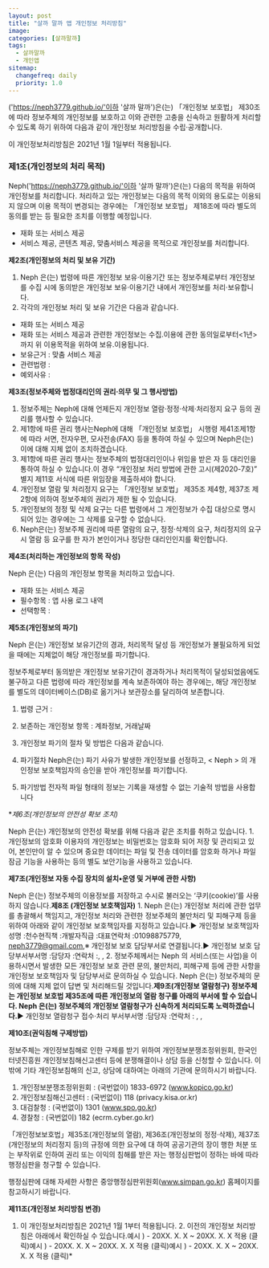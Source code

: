 ```yaml
---
layout: post
title: "살까 말까 앱 개인정보 처리방침"
image:
categories: [살까말까]
tags: 
  - 살까말까
  - 개인앱
sitemap:
  changefreq: daily
  priority: 1.0
---
```


('https://neph3779.github.io/'이하 '살까 말까')은(는) 「개인정보 보호법」 제30조에 따라 정보주체의 개인정보를 보호하고 이와 관련한 고충을 신속하고 원활하게 처리할 수 있도록 하기 위하여 다음과 같이 개인정보 처리방침을 수립·공개합니다.

이 개인정보처리방침은 2021년 1월 1일부터 적용됩니다.



### 제1조(개인정보의 처리 목적)

Neph('https://neph3779.github.io/'이하 '살까 말까')은(는) 다음의 목적을 위하여 개인정보를 처리합니다. 처리하고 있는 개인정보는 다음의 목적 이외의 용도로는 이용되지 않으며 이용 목적이 변경되는 경우에는 「개인정보 보호법」 제18조에 따라 별도의 동의를 받는 등 필요한 조치를 이행할 예정입니다.

- 재화 또는 서비스 제공
- 서비스 제공, 콘텐츠 제공, 맞춤서비스 제공을 목적으로 개인정보를 처리합니다.





**제2조(개인정보의 처리 및 보유 기간)**

1. Neph 은(는) 법령에 따른 개인정보 보유·이용기간 또는 정보주체로부터 개인정보를 수집 시에 동의받은 개인정보 보유·이용기간 내에서 개인정보를 처리·보유합니다.
2. 각각의 개인정보 처리 및 보유 기간은 다음과 같습니다.

- 재화 또는 서비스 제공
- 재화 또는 서비스 제공과 관련한 개인정보는 수집.이용에 관한 동의일로부터<1년>까지 위 이용목적을 위하여 보유.이용됩니다.
- 보유근거 : 맞춤 서비스 제공
- 관련법령 :
- 예외사유 :





**제3조(정보주체와 법정대리인의 권리·의무 및 그 행사방법)**



1. 정보주체는 Neph에 대해 언제든지 개인정보 열람·정정·삭제·처리정지 요구 등의 권리를 행사할 수 있습니다.
2. 제1항에 따른 권리 행사는Neph에 대해 「개인정보 보호법」 시행령 제41조제1항에 따라 서면, 전자우편, 모사전송(FAX) 등을 통하여 하실 수 있으며 Neph은(는) 이에 대해 지체 없이 조치하겠습니다.
3. 제1항에 따른 권리 행사는 정보주체의 법정대리인이나 위임을 받은 자 등 대리인을 통하여 하실 수 있습니다.이 경우 “개인정보 처리 방법에 관한 고시(제2020-7호)” 별지 제11호 서식에 따른 위임장을 제출하셔야 합니다.
4. 개인정보 열람 및 처리정지 요구는 「개인정보 보호법」 제35조 제4항, 제37조 제2항에 의하여 정보주체의 권리가 제한 될 수 있습니다.
5. 개인정보의 정정 및 삭제 요구는 다른 법령에서 그 개인정보가 수집 대상으로 명시되어 있는 경우에는 그 삭제를 요구할 수 없습니다.
6. Neph은(는) 정보주체 권리에 따른 열람의 요구, 정정·삭제의 요구, 처리정지의 요구 시 열람 등 요구를 한 자가 본인이거나 정당한 대리인인지를 확인합니다.





**제4조(처리하는 개인정보의 항목 작성)**

Neph 은(는) 다음의 개인정보 항목을 처리하고 있습니다.

- 재화 또는 서비스 제공
- 필수항목 : 앱 사용 로그 내역
- 선택항목 :





**제5조(개인정보의 파기)**

Neph 은(는) 개인정보 보유기간의 경과, 처리목적 달성 등 개인정보가 불필요하게 되었을 때에는 지체없이 해당 개인정보를 파기합니다.

정보주체로부터 동의받은 개인정보 보유기간이 경과하거나 처리목적이 달성되었음에도 불구하고 다른 법령에 따라 개인정보를 계속 보존하여야 하는 경우에는, 해당 개인정보를 별도의 데이터베이스(DB)로 옮기거나 보관장소를 달리하여 보존합니다.
1. 법령 근거 :
2. 보존하는 개인정보 항목 : 계좌정보, 거래날짜

3. 개인정보 파기의 절차 및 방법은 다음과 같습니다.
1. 파기절차
Neph은(는) 파기 사유가 발생한 개인정보를 선정하고, < Neph > 의 개인정보 보호책임자의 승인을 받아 개인정보를 파기합니다.


2. 파기방법
전자적 파일 형태의 정보는 기록을 재생할 수 없는 기술적 방법을 사용합니다

**제6조(개인정보의 안전성 확보 조치)*

Neph 은(는) 개인정보의 안전성 확보를 위해 다음과 같은 조치를 취하고 있습니다. 1. 개인정보의 암호화
이용자의 개인정보는 비밀번호는 암호화 되어 저장 및 관리되고 있어, 본인만이 알 수 있으며 중요한 데이터는 파일 및 전송 데이터를 암호화 하거나 파일 잠금 기능을 사용하는 등의 별도 보안기능을 사용하고 있습니다.



**제7조(개인정보 자동 수집 장치의 설치•운영 및 거부에 관한 사항)**

Neph 은(는) 정보주체의 이용정보를 저장하고 수시로 불러오는 ‘쿠키(cookie)’를 사용하지 않습니다.**제8조 (개인정보 보호책임자)** 1. Neph 은(는) 개인정보 처리에 관한 업무를 총괄해서 책임지고, 개인정보 처리와 관련한 정보주체의 불만처리 및 피해구제 등을 위하여 아래와 같이 개인정보 보호책임자를 지정하고 있습니다.▶ 개인정보 보호책임자성명 :천수현직책 :개발자직급 :대표연락처 :01098875779, neph3779@gmail.com,※ 개인정보 보호 담당부서로 연결됩니다.▶ 개인정보 보호 담당부서부서명 :담당자 :연락처 :, , 2. 정보주체께서는 Neph 의 서비스(또는 사업)을 이용하시면서 발생한 모든 개인정보 보호 관련 문의, 불만처리, 피해구제 등에 관한 사항을 개인정보 보호책임자 및 담당부서로 문의하실 수 있습니다. Neph 은(는) 정보주체의 문의에 대해 지체 없이 답변 및 처리해드릴 것입니다.**제9조(개인정보 열람청구)
정보주체는 개인정보 보호법 제35조에 따른 개인정보의 열람 청구를 아래의 부서에 할 수 있습니다.
Neph 은(는) 정보주체의 개인정보 열람청구가 신속하게 처리되도록 노력하겠습니다.**▶ 개인정보 열람청구 접수·처리 부서부서명 :담당자 :연락처 : , ,

**제10조(권익침해 구제방법)**

정보주체는 개인정보침해로 인한 구제를 받기 위하여 개인정보분쟁조정위원회, 한국인터넷진흥원 개인정보침해신고센터 등에 분쟁해결이나 상담 등을 신청할 수 있습니다. 이 밖에 기타 개인정보침해의 신고, 상담에 대하여는 아래의 기관에 문의하시기 바랍니다.

1. 개인정보분쟁조정위원회 : (국번없이) 1833-6972 (www.kopico.go.kr)
2. 개인정보침해신고센터 : (국번없이) 118 (privacy.kisa.or.kr)
3. 대검찰청 : (국번없이) 1301 (www.spo.go.kr)
4. 경찰청 : (국번없이) 182 (ecrm.cyber.go.kr)

「개인정보보호법」제35조(개인정보의 열람), 제36조(개인정보의 정정·삭제), 제37조(개인정보의 처리정지 등)의 규정에 의한 요구에 대 하여 공공기관의 장이 행한 처분 또는 부작위로 인하여 권리 또는 이익의 침해를 받은 자는 행정심판법이 정하는 바에 따라 행정심판을 청구할 수 있습니다.

행정심판에 대해 자세한 사항은 중앙행정심판위원회(www.simpan.go.kr) 홈페이지를 참고하시기 바랍니다.

**제11조(개인정보 처리방침 변경)**
1. 이 개인정보처리방침은 2021년 1월 1부터 적용됩니다. 2. 이전의 개인정보 처리방침은 아래에서 확인하실 수 있습니다.예시 ) - 20XX. X. X ~ 20XX. X. X 적용 (클릭)예시 ) - 20XX. X. X ~ 20XX. X. X 적용 (클릭)예시 ) - 20XX. X. X ~ 20XX. X. X 적용 (클릭)*